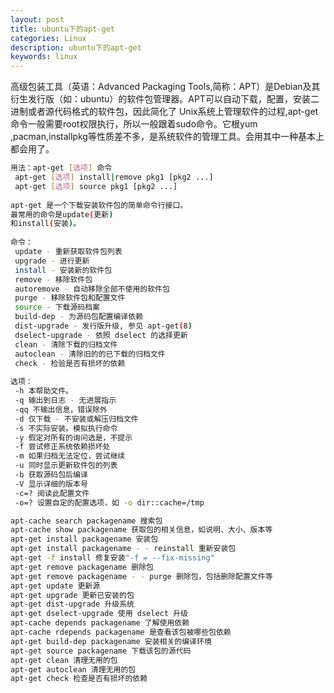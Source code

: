 ```yaml
---
layout: post
title: ubuntu下的apt-get
categories: Linux
description: ubuntu下的apt-get
keywords: linux
---
```


高级包装工具（英语：Advanced Packaging Tools,简称：APT）是Debian及其衍生发行版（如：ubuntu）的软件包管理器。APT可以自动下载，配置，安装二进制或者源代码格式的软件包，因此简化了 Unix系统上管理软件的过程,apt-get命令一般需要root权限执行，所以一般跟着sudo命令。它根yum ,pacman,installpkg等性质差不多，是系统软件的管理工具。会用其中一种基本上都会用了。

```bash
用法：apt-get [选项] 命令  
 apt-get [选项] install|remove pkg1 [pkg2 ...]  
 apt-get [选项] source pkg1 [pkg2 ...]  
  
apt-get 是一个下载安装软件包的简单命令行接口。  
最常用的命令是update(更新)  
和install(安装)。  
  
命令：  
 update - 重新获取软件包列表  
 upgrade - 进行更新  
 install - 安装新的软件包  
 remove - 移除软件包  
 autoremove - 自动移除全部不使用的软件包  
 purge - 移除软件包和配置文件  
 source - 下载源码档案  
 build-dep - 为源码包配置编译依赖  
 dist-upgrade - 发行版升级, 参见 apt-get(8)  
 dselect-upgrade - 依照 dselect 的选择更新  
 clean - 清除下载的归档文件  
 autoclean - 清除旧的的已下载的归档文件  
 check - 检验是否有损坏的依赖  
  
选项：  
 -h 本帮助文件。  
 -q 输出到日志 - 无进展指示  
 -qq 不输出信息，错误除外  
 -d 仅下载 - 不安装或解压归档文件  
 -s 不实际安装。模拟执行命令  
 -y 假定对所有的询问选是，不提示  
 -f 尝试修正系统依赖损坏处  
 -m 如果归档无法定位，尝试继续  
 -u 同时显示更新软件包的列表  
 -b 获取源码包后编译  
 -V 显示详细的版本号  
 -c=? 阅读此配置文件  
 -o=? 设置自定的配置选项，如 -o dir::cache=/tmp  
```
 
```bash
apt-cache search packagename 搜索包
apt-cache show packagename 获取包的相关信息，如说明、大小、版本等
apt-get install packagename 安装包
apt-get install packagename - - reinstall 重新安装包
apt-get -f install 修复安装"-f = --fix-missing"
apt-get remove packagename 删除包
apt-get remove packagename - - purge 删除包，包括删除配置文件等
apt-get update 更新源
apt-get upgrade 更新已安装的包
apt-get dist-upgrade 升级系统
apt-get dselect-upgrade 使用 dselect 升级
apt-cache depends packagename 了解使用依赖
apt-cache rdepends packagename 是查看该包被哪些包依赖
apt-get build-dep packagename 安装相关的编译环境
apt-get source packagename 下载该包的源代码
apt-get clean 清理无用的包
apt-get autoclean 清理无用的包
apt-get check 检查是否有损坏的依赖
```


